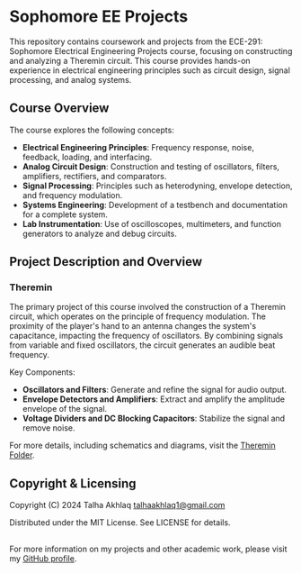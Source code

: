# Sophomore EE Projects

This repository contains coursework and projects from the ECE-291: Sophomore Electrical Engineering Projects course, focusing on constructing and analyzing a Theremin circuit. This course provides hands-on experience in electrical engineering principles such as circuit design, signal processing, and analog systems.

## Course Overview

The course explores the following concepts:

- **Electrical Engineering Principles**: Frequency response, noise, feedback, loading, and interfacing.
- **Analog Circuit Design**: Construction and testing of oscillators, filters, amplifiers, rectifiers, and comparators.
- **Signal Processing**: Principles such as heterodyning, envelope detection, and frequency modulation.
- **Systems Engineering**: Development of a testbench and documentation for a complete system.
- **Lab Instrumentation**: Use of oscilloscopes, multimeters, and function generators to analyze and debug circuits.

## Project Description and Overview

### Theremin

The primary project of this course involved the construction of a Theremin circuit, which operates on the principle of frequency modulation. The proximity of the player's hand to an antenna changes the system's capacitance, impacting the frequency of oscillators. By combining signals from variable and fixed oscillators, the circuit generates an audible beat frequency.

Key Components:
- **Oscillators and Filters**: Generate and refine the signal for audio output.
- **Envelope Detectors and Amplifiers**: Extract and amplify the amplitude envelope of the signal.
- **Voltage Dividers and DC Blocking Capacitors**: Stabilize the signal and remove noise.

For more details, including schematics and diagrams, visit the [Theremin Folder](https://github.com/TalhaAkhlaq/ECE291-Sophomore-EE-Projects/tree/main/Theremin).

## Copyright & Licensing

Copyright (C) 2024 Talha Akhlaq <talhaakhlaq1@gmail.com>

Distributed under the MIT License. See LICENSE for details.
##

For more information on my projects and other academic work, please visit my [GitHub profile](https://github.com/TalhaAkhlaq).
